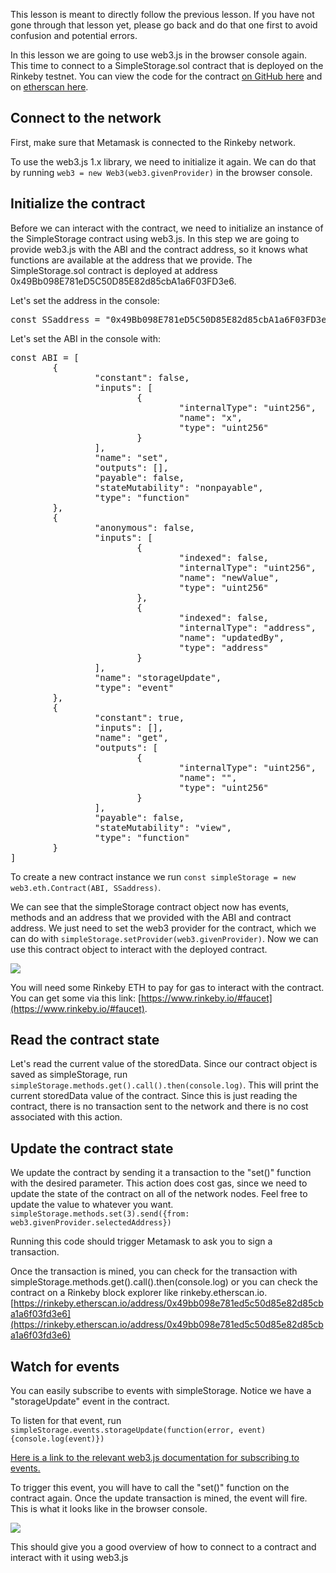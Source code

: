 This lesson is meant to directly follow the previous lesson. If you have not gone through that lesson yet, please go back and do that one first to avoid confusion and potential errors.

In this lesson we are going to use web3.js in the browser console again. This time to connect to a SimpleStorage.sol contract that is deployed on the Rinkeby testnet. You can view the code for the contract [on GitHub here](https://gist.github.com/ConsenSys-Academy/6d93a805ce0e90d8a793a4eb6e69b4c5) and on [etherscan here](https://rinkeby.etherscan.io/address/0x49bb098e781ed5c50d85e82d85cba1a6f03fd3e6#code).

## Connect to the network

First, make sure that Metamask is connected to the Rinkeby network.

To use the web3.js 1.x library, we need to initialize it again. We can do that by running `web3 = new Web3(web3.givenProvider)` in the browser console.

## Initialize the contract

Before we can interact with the contract, we need to initialize an instance of the SimpleStorage contract using web3.js. In this step we are going to provide web3.js with the ABI and the contract address, so it knows what functions are available at the address that we provide. The SimpleStorage.sol contract is deployed at address 0x49Bb098E781eD5C50D85E82d85cbA1a6F03FD3e6\.   

Let's set the address in the console: 

<pre>const SSaddress = "0x49Bb098E781eD5C50D85E82d85cbA1a6F03FD3e6"</pre>

Let's set the ABI in the console with:

<pre>const ABI = [
        {
                "constant": false,
                "inputs": [
                        {
                                "internalType": "uint256",
                                "name": "x",
                                "type": "uint256"
                        }
                ],
                "name": "set",
                "outputs": [],
                "payable": false,
                "stateMutability": "nonpayable",
                "type": "function"
        },
        {
                "anonymous": false,
                "inputs": [
                        {
                                "indexed": false,
                                "internalType": "uint256",
                                "name": "newValue",
                                "type": "uint256"
                        },
                        {
                                "indexed": false,
                                "internalType": "address",
                                "name": "updatedBy",
                                "type": "address"
                        }
                ],
                "name": "storageUpdate",
                "type": "event"
        },
        {
                "constant": true,
                "inputs": [],
                "name": "get",
                "outputs": [
                        {
                                "internalType": "uint256",
                                "name": "",
                                "type": "uint256"
                        }
                ],
                "payable": false,
                "stateMutability": "view",
                "type": "function"
        }
]</pre>

To create a new contract instance we run `const simpleStorage = new web3.eth.Contract(ABI, SSaddress)`.

We can see that the simpleStorage contract object now has events, methods and an address that we provided with the ABI and contract address. We just need to set the web3 provider for the contract, which we can do with `simpleStorage.setProvider(web3.givenProvider)`. Now we can use this contract object to interact with the deployed contract.

![](https://files.cdn.thinkific.com/file_uploads/205430/images/c20/2ce/faf/1595392171288.jpg)

You will need some Rinkeby ETH to pay for gas to interact with the contract. You can get some via this link: [https://www.rinkeby.io/#faucet](https://www.rinkeby.io/#faucet).

## Read the contract state

Let's read the current value of the storedData. Since our contract object is saved as simpleStorage, run `simpleStorage.methods.get().call().then(console.log)`. This will print the current storedData value of the contract. Since this is just reading the contract, there is no transaction sent to the network and there is no cost associated with this action.

## Update the contract state

We update the contract by sending it a transaction to the "set()" function with the desired parameter. This action does cost gas, since we need to update the state of the contract on all of the network nodes. Feel free to update the value to whatever you want. `simpleStorage.methods.set(3).send({from: web3.givenProvider.selectedAddress})`

Running this code should trigger Metamask to ask you to sign a transaction. 

Once the transaction is mined, you can check for the transaction with simpleStorage.methods.get().call().then(console.log) or you can check the contract on a Rinkeby block explorer like rinkeby.etherscan.io. [https://rinkeby.etherscan.io/address/0x49bb098e781ed5c50d85e82d85cba1a6f03fd3e6](https://rinkeby.etherscan.io/address/0x49bb098e781ed5c50d85e82d85cba1a6f03fd3e6)

## Watch for events

You can easily subscribe to events with simpleStorage. Notice we have a "storageUpdate" event in the contract.

To listen for that event, run `simpleStorage.events.storageUpdate(function(error, event){console.log(event)})`

[Here is a link to the relevant web3.js documentation for subscribing to events.](https://web3js.readthedocs.io/en/v1.2.0/web3-eth-contract.html#contract-events)

To trigger this event, you will have to call the "set()" function on the contract again. Once the update transaction is mined, the event will fire. This is what it looks like in the browser console.

![](https://files.cdn.thinkific.com/file_uploads/205430/images/964/e04/26d/1595392170831.jpg)

This should give you a good overview of how to connect to a contract and interact with it using web3.js